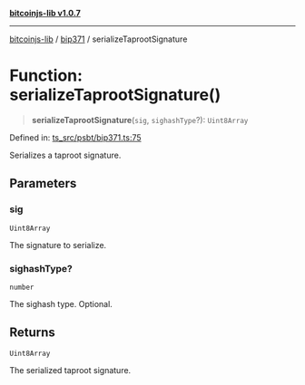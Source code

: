 [**bitcoinjs-lib v1.0.7**](../../../README.md)

***

[bitcoinjs-lib](../../../README.md) / [bip371](../README.md) / serializeTaprootSignature

# Function: serializeTaprootSignature()

> **serializeTaprootSignature**(`sig`, `sighashType`?): `Uint8Array`

Defined in: [ts\_src/psbt/bip371.ts:75](https://github.com/sCrypt-Inc/bitcoinjs-lib/blob/e3b2d1c4c35cd925f8b17063dc9eb0300cab46a2/ts_src/psbt/bip371.ts#L75)

Serializes a taproot signature.

## Parameters

### sig

`Uint8Array`

The signature to serialize.

### sighashType?

`number`

The sighash type. Optional.

## Returns

`Uint8Array`

The serialized taproot signature.
